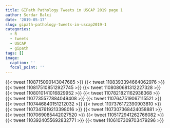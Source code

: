 ```yaml
---
title: GIPath Pathology Tweets in USCAP 2019 page 1
author: Serdar Balci
date: '2019-05-17'
slug: gipath-pathology-tweets-in-uscap2019-1
categories:
  - R
  - tweets
  - USCAP
  - gipath
tags: []
image:
  caption: ''
  focal_point: ''
---
```




{{< tweet 1108715090143047685 >}}
{{< tweet 1108393394664062976 >}}
{{< tweet 1108175108512927745 >}}
{{< tweet 1108080681312227328 >}}
{{< tweet 1108010141016829952 >}}
{{< tweet 1107821821162938368 >}}
{{< tweet 1107735577884049408 >}}
{{< tweet 1107647519067115521 >}}
{{< tweet 1107446840151212032 >}}
{{< tweet 1107376172390903810 >}}
{{< tweet 1107347619213398016 >}}
{{< tweet 1107307368424058881 >}}
{{< tweet 1107069085442027520 >}}
{{< tweet 1105172941262766082 >}}
{{< tweet 1103924055692832771 >}}
{{< tweet 1106107309703479296 >}}

